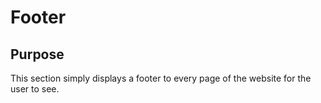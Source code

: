# Footer

## Purpose
This section simply displays a footer to every page of the website for the user to see.